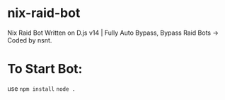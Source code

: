 # nix-raid-bot
Nix Raid Bot Written on D.js v14 | Fully Auto Bypass, Bypass Raid Bots -> Coded by nsnt.

# To Start Bot:
use `npm install`
`node .`
